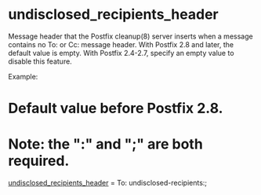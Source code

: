 # undisclosed_recipients_header 


Message header that the Postfix cleanup(8) server inserts when a
message contains no To: or Cc: message header. With Postfix 2.8
and later, the default value is empty. With Postfix 2.4-2.7,
specify an empty value to disable this feature.  

 Example: 


# Default value before Postfix 2.8.
# Note: the ":" and ";" are both required.
<a href="postconf.5.html#undisclosed_recipients_header">undisclosed_recipients_header</a> = To: undisclosed-recipients:;



